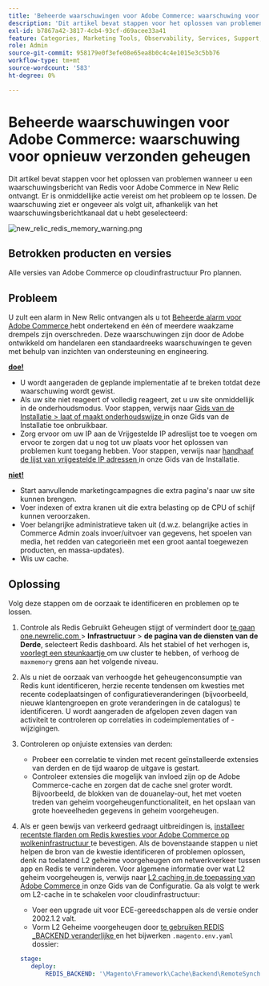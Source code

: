 ```yaml
---
title: 'Beheerde waarschuwingen voor Adobe Commerce: waarschuwing voor opnieuw verzonden geheugen'
description: 'Dit artikel bevat stappen voor het oplossen van problemen wanneer u een waarschuwingsbericht van Redis voor Adobe Commerce in New Relic ontvangt. Er is onmiddellijke actie vereist om het probleem op te lossen. De waarschuwing ziet er ongeveer als volgt uit, afhankelijk van het waarschuwingsberichtkanaal dat u hebt geselecteerd:'
exl-id: b7867a42-3817-4cb4-93cf-d69acee33a41
feature: Categories, Marketing Tools, Observability, Services, Support, Tools and External Services, Variables
role: Admin
source-git-commit: 958179e0f3efe08e65ea8b0c4c4e1015e3c5bb76
workflow-type: tm+mt
source-wordcount: '583'
ht-degree: 0%

---
```


# Beheerde waarschuwingen voor Adobe Commerce: waarschuwing voor opnieuw verzonden geheugen

Dit artikel bevat stappen voor het oplossen van problemen wanneer u een waarschuwingsbericht van Redis voor Adobe Commerce in New Relic ontvangt. Er is onmiddellijke actie vereist om het probleem op te lossen. De waarschuwing ziet er ongeveer als volgt uit, afhankelijk van het waarschuwingsberichtkanaal dat u hebt geselecteerd:

![ new_relic_redis_memory_warning.png ](assets/new_relic_redis_memory_warning.png)

## Betrokken producten en versies

Alle versies van Adobe Commerce op cloudinfrastructuur Pro plannen.

## Probleem

U zult een alarm in New Relic ontvangen als u tot [ Beheerde alarm voor Adobe Commerce ](/help/support-tools/managed-alerts-for-adobe-commerce/managed-alerts-for-magento-commerce.md) hebt ondertekend en één of meerdere waakzame drempels zijn overschreden. Deze waarschuwingen zijn door de Adobe ontwikkeld om handelaren een standaardreeks waarschuwingen te geven met behulp van inzichten van ondersteuning en engineering.

**<u>doe!</u>**

* U wordt aangeraden de geplande implementatie af te breken totdat deze waarschuwing wordt gewist.
* Als uw site niet reageert of volledig reageert, zet u uw site onmiddellijk in de onderhoudsmodus. Voor stappen, verwijs naar [ Gids van de Installatie > laat of maakt onderhoudswijze ](/docs/commerce-operations/installation-guide/tutorials/maintenance-mode.html#enable-or-disable-maintenance-mode-1) in onze Gids van de Installatie toe onbruikbaar.
* Zorg ervoor om uw IP aan de Vrijgestelde IP adreslijst toe te voegen om ervoor te zorgen dat u nog tot uw plaats voor het oplossen van problemen kunt toegang hebben. Voor stappen, verwijs naar [ handhaaf de lijst van vrijgestelde IP adressen ](/docs/commerce-operations/installation-guide/tutorials/maintenance-mode.html#maintain-the-list-of-exempt-ip-addresses) in onze Gids van de Installatie.

**<u>niet!</u>**

* Start aanvullende marketingcampagnes die extra pagina&#39;s naar uw site kunnen brengen.
* Voer indexen of extra kranen uit die extra belasting op de CPU of schijf kunnen veroorzaken.
* Voer belangrijke administratieve taken uit (d.w.z. belangrijke acties in Commerce Admin zoals invoer/uitvoer van gegevens, het spoelen van media, het redden van categorieën met een groot aantal toegewezen producten, en massa-updates).
* Wis uw cache.

## Oplossing

Volg deze stappen om de oorzaak te identificeren en problemen op te lossen.

1. Controle als Redis Gebruikt Geheugen stijgt of vermindert door [ te gaan one.newrelic.com ](https://login.newrelic.com/login) > **Infrastructuur** > **de pagina van de diensten van de Derde**, selecteert Redis dashboard. Als het stabiel of het verhogen is, [ voorlegt een steunkaartje ](/help/help-center-guide/help-center/magento-help-center-user-guide.md#submit-ticket) om uw cluster te hebben, of verhoog de `maxmemory` grens aan het volgende niveau.
1. Als u niet de oorzaak van verhoogde het geheugenconsumptie van Redis kunt identificeren, herzie recente tendensen om kwesties met recente codeplaatsingen of configuratieveranderingen (bijvoorbeeld, nieuwe klantengroepen en grote veranderingen in de catalogus) te identificeren. U wordt aangeraden de afgelopen zeven dagen van activiteit te controleren op correlaties in codeimplementaties of -wijzigingen.
1. Controleren op onjuiste extensies van derden:
   * Probeer een correlatie te vinden met recent geïnstalleerde extensies van derden en de tijd waarop de uitgave is gestart.
   * Controleer extensies die mogelijk van invloed zijn op de Adobe Commerce-cache en zorgen dat de cache snel groter wordt. Bijvoorbeeld, de blokken van de douanelay-out, het met voeten treden van geheim voorgeheugenfunctionaliteit, en het opslaan van grote hoeveelheden gegevens in geheim voorgeheugen.
1. Als er geen bewijs van verkeerd gedraagt uitbreidingen is, [ installeer recentste flarden om Redis kwesties voor Adobe Commerce op wolkeninfrastructuur ](/help/troubleshooting/miscellaneous/install-latest-patches-to-fix-magento-redis-issues.md) te bevestigen. Als de bovenstaande stappen u niet helpen de bron van de kwestie identificeren of problemen oplossen, denk na toelatend L2 geheime voorgeheugen om netwerkverkeer tussen app en Redis te verminderen. Voor algemene informatie over wat L2 geheim voorgeheugen is, verwijs naar [ L2 caching in de toepassing van Adobe Commerce ](/docs/commerce-operations/configuration-guide/cache/level-two-cache.html) in onze Gids van de Configuratie. Ga als volgt te werk om L2-cache in te schakelen voor cloudinfrastructuur:
   * Voer een upgrade uit voor ECE-gereedschappen als de versie onder 2002.1.2 valt.
   * Vorm L2 Geheime voorgeheugen door [ te gebruiken REDIS \_BACKEND veranderlijke ](/docs/commerce-cloud-service/user-guide/configure/env/stage/variables-deploy.html#redis_backend) en het bijwerken `.magento.env.yaml` dossier:

   ```yaml
   stage:
      deploy:
          REDIS_BACKEND: '\Magento\Framework\Cache\Backend\RemoteSynchronizedCache'
   ```
